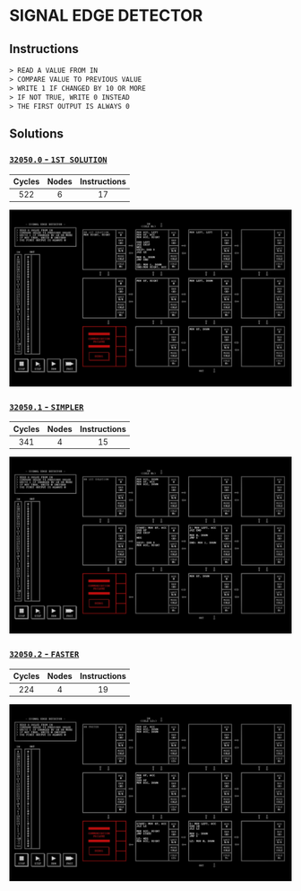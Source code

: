 # SIGNAL EDGE DETECTOR 

## Instructions

```
> READ A VALUE FROM IN
> COMPARE VALUE TO PREVIOUS VALUE
> WRITE 1 IF CHANGED BY 10 OR MORE
> IF NOT TRUE, WRITE 0 INSTEAD
> THE FIRST OUTPUT IS ALWAYS 0
```

## Solutions

### [`32050.0` - `1ST SOLUTION`](32050.0.txt)

| Cycles | Nodes | Instructions |
| :----: | :---: | :----------: |
|  522   |   6   |      17      |

![32050.0](32050.0.jpg?raw=true)

### [`32050.1` - `SIMPLER`](32050.1.txt)

| Cycles | Nodes | Instructions |
| :----: | :---: | :----------: |
|  341   |   4   |      15      |

![32050.1](32050.1.jpg?raw=true)

### [`32050.2` - `FASTER`](32050.2.txt)

| Cycles | Nodes | Instructions |
| :----: | :---: | :----------: |
|  224   |   4   |      19      |

![32050.2](32050.2.jpg?raw=true)

